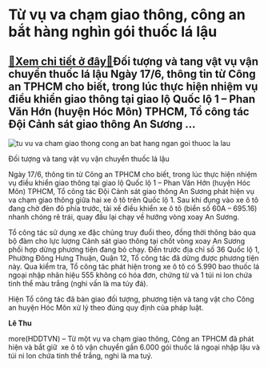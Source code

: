 Từ vụ va chạm giao thông, công an bắt hàng nghìn gói thuốc lá lậu
=================================================================

[:gift:Xem chi tiết ở đây:gift:](https://hddtvn.com/tu-vu-va-cham-giao-thong-cong-an-bat-hang-nghin-goi-thuoc-la-lau/)Đối tượng và tang vật vụ vận chuyển thuốc lá lậu Ngày 17/6, thông tin từ Công an TPHCM cho biết, trong lúc thực hiện nhiệm vụ điều khiển giao thông tại giao lộ Quốc lộ 1 – Phan Văn Hớn (huyện Hóc Môn) TPHCM, Tổ công tác Đội Cảnh sát giao thông An Sương …
--------------------------------------------------------------------------------------------------------------------------------------------------------------------------------------------------------------------------------------------------------------





![tu vu va cham giao thong cong an bat hang ngan goi thuoc la lau](https://haiquanonline.com.vn/stores/news_dataimages/hoalt/062020/17/20/in_article/5211_thuoc.jpg?rt=20200618093921 "Từ vụ va chạm giao thông, công an bắt hàng nghìn gói thuốc lá lậu")


Đối tượng và tang vật vụ vận chuyển thuốc lá lậu



Ngày 17/6, thông tin từ Công an TPHCM cho biết, trong lúc thực hiện nhiệm vụ điều khiển giao thông tại giao lộ Quốc lộ 1 – Phan Văn Hớn (huyện Hóc Môn) TPHCM, Tổ công tác Đội Cảnh sát giao thông An Sương phát hiện vụ va chạm giao thông giữa hai xe ô tô trên Quốc lộ 1. Sau khi đụng vào xe ô tô đang chờ đèn đỏ phía trước, tài xế điều khiển xe ô tô (biển số 60A – 695.16) nhanh chóng rẽ trái, quay đầu lại chạy về hướng vòng xoay An Sương.


Tổ công tác sử dụng xe đặc chủng truy đuổi theo, đồng thời thông báo qua bộ đàm cho lực lượng Cảnh sát giao thông tại chốt vòng xoay An Sương phối hợp dừng phương tiện đang bỏ chạy. Đến trước địa chỉ số 36 Quốc lộ 1, Phường Đông Hưng Thuận, Quận 12, Tổ công tác đã dừng được phương tiện này. Qua kiểm tra, Tổ công tác phát hiện trong xe ô tô có 5.990 bao thuốc lá ngoại nhập nhãn hiệu 555 không có hóa đơn, chứng từ và 1 túi ni lon chứa tinh thể màu trắng (nghi vấn là ma túy đá).


Hiện Tổ công tác đã bàn giao đối tượng, phương tiện và tang vật cho Công an huyện Hóc Môn xử lý theo đúng quy định của pháp luật.




**Lê Thu**



more(HDDTVN) – Từ một vụ va chạm giao thông, Công an TPHCM đã phát hiện và bắt giữ  xe ô tô vận chuyển gần 6.000 gói thuốc lá ngoại nhập lậu và túi ni lon chứa tinh thể trắng, nghi là ma tuý.

